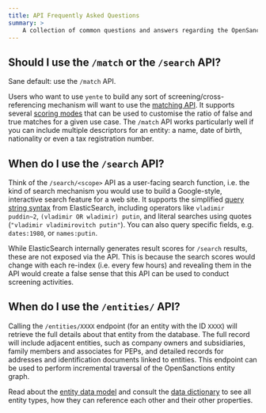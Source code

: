 ```yaml
---
title: API Frequently Asked Questions
summary: >
    A collection of common questions and answers regarding the OpenSanctions API and the yente self-hosted appliance.
---
```


## Should I use the `/match` or the `/search` API?

Sane default: use the `/match` API.

Users who want to use `yente` to build any sort of screening/cross-referencing mechanism will want to use the [matching API](/docs/api/matching/). It supports several [scoring modes](/docs/api/scoring/) that can be used to customise the ratio of false and true matches for a given use case. The `/match` API works particularly well if you can include multiple descriptors for an entity: a name, date of birth, nationality or even a tax registration number.

## When do I use the `/search` API?

Think of the `/search/<scope>` API as a user-facing search function, i.e. the kind of search mechanism you would use to build a Google-style, interactive search feature for a web site. It supports the simplified [query string syntax](https://www.elastic.co/guide/en/elasticsearch/reference/current/query-dsl-query-string-query.html#query-string-syntax) from ElasticSearch, including operators like `vladimir puddin~2`, `(vladimir OR wladimir) putin`, and literal searches using quotes (`"vladimir vladimirovitch putin"`). You can also query specific fields, e.g. `dates:1980`, or `names:putin`.

While ElasticSearch internally generates result scores for `/search` results, these are not exposed via the API. This is because the search scores would change with each re-index (i.e. every few hours) and revealing them in the API would create a false sense that this API can be used to conduct screening activities.

## When do I use the `/entities/` API?

Calling the `/entities/XXXX` endpoint (for an entity with the ID `XXXX`) will retrieve the full details about that entity from the database. The full record will include adjacent entities, such as company owners and subsidiaries, family members and associates for PEPs, and detailed records for addresses and identification documents linked to entities. This endpoint can be used to perform incremental traversal of the OpenSanctions entity graph.

Read about the [entity data model](/docs/entities/) and consult the [data dictionary](/reference/) to see all entity types, how they can reference each other and their other properties.
